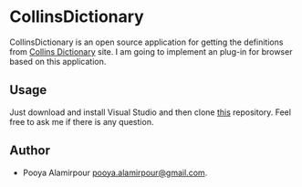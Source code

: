 # CollinsDictionary
CollinsDictionary is an open source application for getting the definitions from [Collins Dictionary](https://www.collinsdictionary.com/dictionary/english/definition) site. I am going to implement an plug-in for browser based on this application.

## Usage
Just download and install Visual Studio and then clone [this](https://github.com/PooyaAlamirpour/CollinsDictionary) repository. Feel free to ask me if there is any question.

## Author
- Pooya Alamirpour [pooya.alamirpour@gmail.com](pooya.alamirpour@gmail.com).